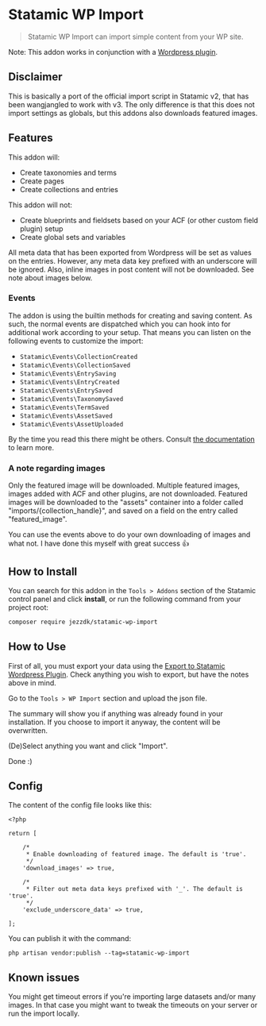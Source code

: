 # Statamic WP Import

> Statamic WP Import can import simple content from your WP site.

Note: This addon works in conjunction with a [Wordpress plugin](https://github.com/jezzdk/wordpress-to-statamic-exporter).

## Disclaimer

This is basically a port of the official import script in Statamic v2, that has been wangjangled to work with v3. The only difference is that this does not import settings as globals, but this addons also downloads featured images.

## Features

This addon will:

- Create taxonomies and terms
- Create pages
- Create collections and entries

This addon will not:

- Create blueprints and fieldsets based on your ACF (or other custom field plugin) setup
- Create global sets and variables

All meta data that has been exported from Wordpress will be set as values on the entries. However, any meta data key prefixed with an underscore will be ignored. Also, inline images in post content will not be downloaded. See note about images below.

### Events

The addon is using the builtin methods for creating and saving content. As such, the normal events are dispatched which you can hook into for additional work according to your setup. That means you can listen on the following events to customize the import:

- `Statamic\Events\CollectionCreated`
- `Statamic\Events\CollectionSaved`
- `Statamic\Events\EntrySaving`
- `Statamic\Events\EntryCreated`
- `Statamic\Events\EntrySaved`
- `Statamic\Events\TaxonomySaved`
- `Statamic\Events\TermSaved`
- `Statamic\Events\AssetSaved`
- `Statamic\Events\AssetUploaded`

By the time you read this there might be others. Consult [the documentation](https://statamic.dev/extending/events#available-events) to learn more.

### A note regarding images

Only the featured image will be downloaded. Multiple featured images, images added with ACF and other plugins, are not downloaded. Featured images will be downloaded to the "assets" container into a folder called "imports/{collection_handle}", and saved on a field on the entry called "featured_image".

You can use the events above to do your own downloading of images and what not. I have done this myself with great success 👍

## How to Install

You can search for this addon in the `Tools > Addons` section of the Statamic control panel and click **install**, or run the following command from your project root:

``` bash
composer require jezzdk/statamic-wp-import
```

## How to Use

First of all, you must export your data using the [Export to Statamic Wordpress Plugin](https://github.com/jezzdk/wordpress-to-statamic-exporter). Check anything you wish to export, but have the notes above in mind.

Go to the `Tools > WP Import` section and upload the json file.

The summary will show you if anything was already found in your installation. If you choose to import it anyway, the content will be overwritten.

(De)Select anything you want and click "Import".

Done :)

## Config

The content of the config file looks like this:

```
<?php

return [

    /*
     * Enable downloading of featured image. The default is 'true'.
     */
    'download_images' => true,

    /*
     * Filter out meta data keys prefixed with '_'. The default is 'true'.
     */
    'exclude_underscore_data' => true,

];
```

You can publish it with the command:

`php artisan vendor:publish --tag=statamic-wp-import`

## Known issues

You might get timeout errors if you're importing large datasets and/or many images. In that case you might want to tweak the timeouts on your server or run the import locally.